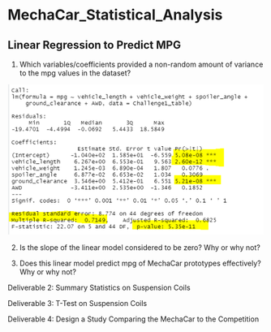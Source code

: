 # MechaCar_Statistical_Analysis


## Linear Regression to Predict MPG

1. Which variables/coefficients provided a non-random amount of variance to the mpg values in the dataset?

![MPG_Regression](MPG_regression.PNG)

2. Is the slope of the linear model considered to be zero? Why or why not?

3. Does this linear model predict mpg of MechaCar prototypes effectively? Why or why not?





Deliverable 2: Summary Statistics on Suspension Coils

Deliverable 3: T-Test on Suspension Coils

Deliverable 4: Design a Study Comparing the MechaCar to the Competition
